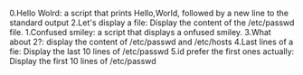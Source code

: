 0.Hello Wolrd:
a script that prints Hello,World, followed by a new line to the standard output
2.Let's display a file:
Display the content of the /etc/passwd file.
1.Confused smiley:
a script that displays a onfused smiley.
3.What about 2?:
display the content of /etc/passwd and /etc/hosts
4.Last lines of a fie:
Display the last 10 lines of /etc/passwd
5.id prefer the first ones actually:
Display the first 10 lines of /etc/passwd

